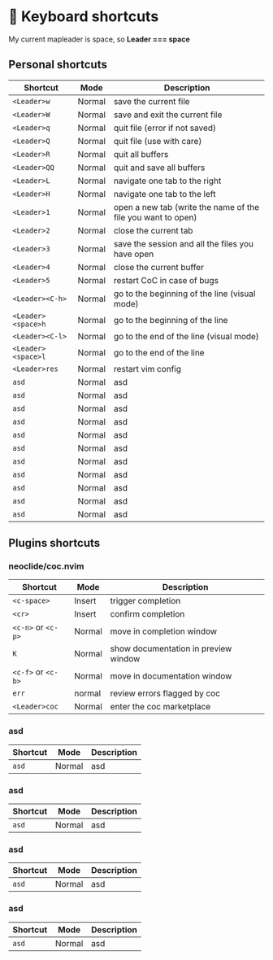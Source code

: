 # 🚀 Keyboard shortcuts

My current mapleader is space, so **Leader === space**

## Personal shortcuts

| Shortcut           | Mode   | Description                                                  |
| ------------------ | ------ | ------------------------------------------------------------ |
| `<Leader>w`        | Normal | save the current file                                        |
| `<Leader>W`        | Normal | save and exit the current file                               |
| `<Leader>q`        | Normal | quit file (error if not saved)                               |
| `<Leader>Q`        | Normal | quit file (use with care)                                    |
| `<Leader>R`        | Normal | quit all buffers                                             |
| `<Leader>QQ`       | Normal | quit and save all buffers                                    |
| `<Leader>L`        | Normal | navigate one tab to the right                                |
| `<Leader>H`        | Normal | navigate one tab to the left                                 |
| `<Leader>1`        | Normal | open a new tab (write the name of the file you want to open) |
| `<Leader>2`        | Normal | close the current tab                                        |
| `<Leader>3`        | Normal | save the session and all the files you have open             |
| `<Leader>4`        | Normal | close the current buffer                                     |
| `<Leader>5`        | Normal | restart CoC in case of bugs                                  |
| `<Leader><C-h>`    | Normal | go to the beginning of the line (visual mode)                |
| `<Leader><space>h` | Normal | go to the beginning of the line                              |
| `<Leader><C-l>`    | Normal | go to the end of the line (visual mode)                      |
| `<Leader><space>l` | Normal | go to the end of the line                                    |
| `<Leader>res`      | Normal | restart vim config                                           |
| `asd`              | Normal | asd                                                          |
| `asd`              | Normal | asd                                                          |
| `asd`              | Normal | asd                                                          |
| `asd`              | Normal | asd                                                          |
| `asd`              | Normal | asd                                                          |
| `asd`              | Normal | asd                                                          |
| `asd`              | Normal | asd                                                          |
| `asd`              | Normal | asd                                                          |
| `asd`              | Normal | asd                                                          |
| `asd`              | Normal | asd                                                          |
| `asd`              | Normal | asd                                                          |

## Plugins shortcuts

### neoclide/coc.nvim

| Shortcut           | Mode   | Description                          |
| ------------------ | ------ | ------------------------------------ |
| `<c-space>`        | Insert | trigger completion                   |
| `<cr>`             | Insert | confirm completion                   |
| `<c-n>` or `<c-p>` | Normal | move in completion window            |
| `K`                | Normal | show documentation in preview window |
| `<c-f>` or `<c-b>` | Normal | move in documentation window         |
| `err`              | normal | review errors flagged by coc         |
| `<Leader>coc`      | Normal | enter the coc marketplace            |

### asd

| Shortcut | Mode   | Description |
| -------- | ------ | ----------- |
| `asd`    | Normal | asd         |

### asd

| Shortcut | Mode   | Description |
| -------- | ------ | ----------- |
| `asd`    | Normal | asd         |

### asd

| Shortcut | Mode   | Description |
| -------- | ------ | ----------- |
| `asd`    | Normal | asd         |

### asd

| Shortcut | Mode   | Description |
| -------- | ------ | ----------- |
| `asd`    | Normal | asd         |
